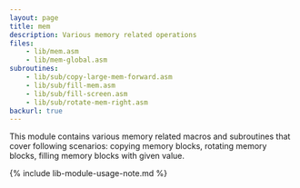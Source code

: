 ```yaml
---
layout: page
title: mem
description: Various memory related operations
files: 
    - lib/mem.asm
    - lib/mem-global.asm
subroutines:
    - lib/sub/copy-large-mem-forward.asm
    - lib/sub/fill-mem.asm
    - lib/sub/fill-screen.asm
    - lib/sub/rotate-mem-right.asm
backurl: true
---
```

This module contains various memory related macros and subroutines that cover
following scenarios: copying memory blocks, rotating memory blocks, filling
memory blocks with given value.<!--more-->

{% include lib-module-usage-note.md %}
